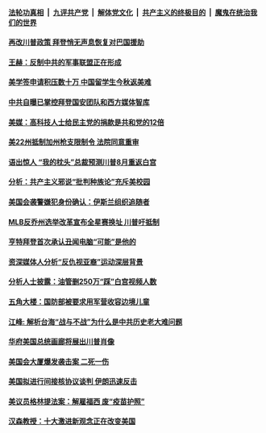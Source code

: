 

####  [法轮功真相](../../../../basic/blob/master/README.md?t=04041031) &nbsp;|&nbsp; [九评共产党](../../../../9ping.md/blob/master/README.md?t=04041031) &nbsp;|&nbsp; [解体党文化](../../../../jtdwh.md/blob/master/README.md?t=04041031)  &nbsp;|&nbsp; [共产主义的终极目的](../../../../gczydzjmd.md/blob/master/README.md?t=04041031) &nbsp;|&nbsp; [魔鬼在统治我们的世界](../../../../mgztzwmdsj.md/blob/master/README.md?t=04041031) 

#### [再改川普政策 拜登悄无声息恢复对巴国援助](../pages/soh6/491333.md?t=04041031) 
#### [王赫：反制中共的军事联盟正在形成](../pages/soh6/491351.md?t=04041031) 
#### [美学签申请积压数十万 中国留学生今秋返美难](../pages/soh6/491345.md?t=04041031) 
#### [中共自曝已掌控拜登国安团队和西方媒体智库](../pages/soh6/491321.md?t=04041031) 
#### [美媒：高科技人士给民主党的捐款是共和党的12倍](../pages/soh6/491315.md?t=04041031) 
#### [美22州抵制加州枪支限制令 法院同意重审](../pages/soh6/491312.md?t=04041031) 
#### [语出惊人 “我的枕头”总裁预测川普8月重返白宫](../pages/soh6/491303.md?t=04041031) 
#### [分析：共产主义邪说“批判种族论”充斥美校园](../pages/soh6/491294.md?t=04041031) 
#### [美国会袭警嫌犯身份确认：伊斯兰组织追随者](../pages/soh6/491291.md?t=04041031) 
#### [MLB反乔州选举改革宣布全星赛换址 川普吁抵制](../pages/soh6/491180.md?t=04041031) 
#### [亨特拜登首次承认丑闻电脑“可能”是他的](../pages/soh6/491177.md?t=04041031) 
#### [资深媒体人分析“反仇视亚裔”运动深层背景](../pages/soh6/491009.md?t=04041031) 
#### [分析人士披露：油管删250万“踩”白宫视频人数](../pages/soh6/491006.md?t=04041031) 
#### [五角大楼：国防部被要求用军营收容边境儿童](../pages/soh6/490952.md?t=04041031) 
#### [江峰: 解析台海“战与不战”为什么是中共历史老大难问题](../pages/soh6/491000.md?t=04041031) 
#### [华府美国总统画廊将展出川普肖像](../pages/soh6/490964.md?t=04041031) 
#### [美国会大厦爆发袭击案 二死一伤](../pages/soh6/490991.md?t=04041031) 
#### [美国拟进行间接核协议谈判 伊朗迅速反击](../pages/soh6/490973.md?t=04041031) 
#### [美议员格林提法案：解雇福西 废“疫苗护照”](../pages/soh6/490949.md?t=04041031) 
#### [汉森教授：十大激进新观念正在改变美国](../pages/soh6/490940.md?t=04041031) 
